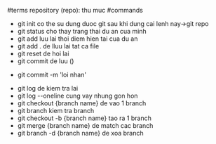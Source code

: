 #terms
repository (repo): thu muc
#commands
- git init co the su dung duoc git sau khi dung cai lenh nay->git repo
- git status cho thay trang thai du an cua minh
- git add luu lai thoi diem hien tai cua du an
- git add . de lluu lai tat ca file
- git reset de hoi lai
- git commit de luu ()
+ git commit -m 'loi nhan'
- git log de kiem tra lai
- git log --oneline cung vay nhung gon hon
- git checkout {branch name} de vao 1 branch
- git branch kiem tra branch
- git checkout -b {branch name} tao ra 1 branch 
- git merge {branch name} de match cac branch
- git branch -d {branch name} de xoa branch